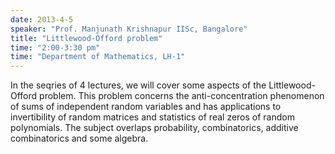 ```yaml
---
date: 2013-4-5
speaker: "Prof. Manjunath Krishnapur IISc, Bangalore"
title: "Littlewood-Offord problem"
time: "2:00-3:30 pm" 
time: "Department of Mathematics, LH-1"
---
```

In the seqries of 4 lectures, we will cover some aspects of the
Littlewood-Offord problem. This problem concerns the anti-concentration
phenomenon of sums of independent random variables and has applications to
invertibility of random matrices and statistics of real zeros of random
polynomials. The subject overlaps probability, combinatorics, additive
combinatorics and some algebra.
